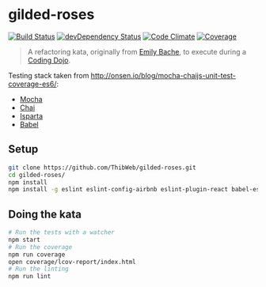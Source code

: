 gilded-roses
============

[![Build Status](https://img.shields.io/travis/ThibWeb/gilded-roses.svg?style=flat-square)](https://travis-ci.org/ThibWeb/gilded-roses) [![devDependency Status](https://img.shields.io/david/dev/ThibWeb/gilded-roses.svg?style=flat-square)](https://david-dm.org/ThibWeb/gilded-roses) [![Code Climate](https://img.shields.io/codeclimate/github/ThibWeb/gilded-roses.svg?style=flat-square)](https://codeclimate.com/github/ThibWeb/gilded-roses) [![Coverage](https://img.shields.io/codeclimate/coverage/github/ThibWeb/gilded-roses.svg?style=flat-square)](https://codeclimate.com/github/ThibWeb/gilded-roses/coverage)


> A refactoring kata, originally from [Emily Bache](https://github.com/emilybache/Refactoring-Katas), to execute during a [Coding Dojo](http://codingdojo.org/).

Testing stack taken from http://onsen.io/blog/mocha-chaijs-unit-test-coverage-es6/:

- [Mocha](https://mochajs.org/)
- [Chai](http://chaijs.com/)
- [Isparta](https://github.com/douglasduteil/isparta)
- [Babel](https://babeljs.io/)

## Setup

```sh
git clone https://github.com/ThibWeb/gilded-roses.git
cd gilded-roses/
npm install
npm install -g eslint eslint-config-airbnb eslint-plugin-react babel-eslint
```

## Doing the kata

```sh
# Run the tests with a watcher
npm start
# Run the coverage
npm run coverage
open coverage/lcov-report/index.html
# Run the linting
npm run lint
```
